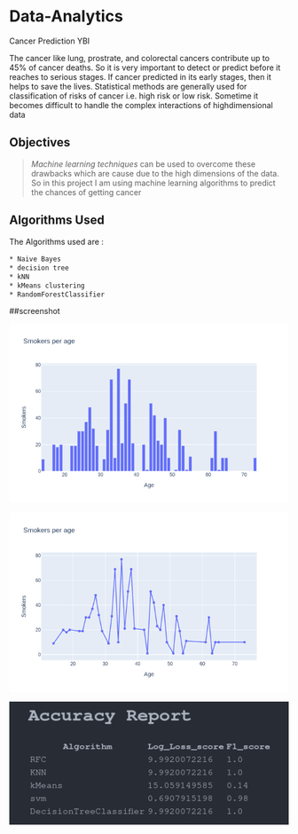 # Data-Analytics
Cancer Prediction YBI

The cancer like lung, prostrate, and colorectal cancers contribute up to 45% of cancer deaths. So it is very important to detect or predict before it reaches to serious stages. If cancer predicted in its early stages, then it helps to save the lives. Statistical methods are generally used for classification of risks of cancer i.e. high risk or low risk. Sometime it becomes difficult to handle the complex interactions of highdimensional data


## Objectives

> *Machine learning techniques* can be used to overcome these drawbacks which are cause due to the high dimensions of the data. So in this project I am using machine learning algorithms to predict the chances of getting cancer

## Algorithms Used

The Algorithms used are : 

	* Naive Bayes
	* decision tree
	* kNN
	* kMeans clustering
	* RandomForestClassifier


##screenshot

![Screenshot 1](screenshot/ss1.png)

![Screenshot 2](screenshot/ss2.png)

![Screenshot 3](screenshot/ss3.png)
